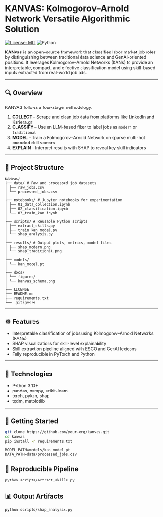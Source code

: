 # KANVAS: Kolmogorov–Arnold Network Versatile Algorithmic Solution  
[![License: MIT](https://img.shields.io/badge/License-MIT-yellow.svg)](https://opensource.org/licenses/MIT) ![Python](https://img.shields.io/badge/python-3.10%2B-blue)

**KANvas** is an open-source framework that classifies labor market job roles by distinguishing between traditional data science and GenAI-oriented positions. It leverages Kolmogorov–Arnold Networks (KANs) to provide an interpretable, compact, and effective classification model using skill-based inputs extracted from real-world job ads.

---

## 🔍 Overview

KANVAS follows a four-stage methodology:

1. **COLLECT** – Scrape and clean job data from platforms like LinkedIn and Kariera.gr
2. **CLASSIFY** – Use an LLM-based filter to label jobs as `modern` or `traditional`
3. **MODEL** – Train a Kolmogorov–Arnold Network on sparse multi-hot encoded skill vectors
4. **EXPLAIN** – Interpret results with SHAP to reveal key skill indicators

---

## 📁 Project Structure
```
KANvas/
├── data/ # Raw and processed job datasets
│ ├── raw_jobs.csv
│ └── processed_jobs.csv
│
├── notebooks/ # Jupyter notebooks for experimentation
│ ├── 01_data_collection.ipynb
│ ├── 02_classification.ipynb
│ └── 03_train_kan.ipynb
│
├── scripts/ # Reusable Python scripts
│ ├── extract_skills.py
│ ├── train_kan_model.py
│ └── shap_analysis.py
│
├── results/ # Output plots, metrics, model files
│ ├── shap_modern.png
│ └── shap_traditional.png
│
├── models/
│ └── kan_model.pt
│
├── docs/
│ └── figures/
│ └── kanvas_schema.png
│
├── LICENSE
├── README.md
├── requirements.txt
└── .gitignore

```
---

## ⚙️ Features

- Interpretable classification of jobs using Kolmogorov–Arnold Networks (KANs)
- SHAP visualizations for skill-level explainability
- Skill extraction pipeline aligned with ESCO and GenAI lexicons
- Fully reproducible in PyTorch and Python

---

## 🧠 Technologies

- Python 3.10+
- pandas, numpy, scikit-learn
- torch, pykan, shap
- tqdm, matplotlib

---

## 🚀 Getting Started

```bash
git clone https://github.com/your-org/kanvas.git
cd kanvas
pip install -r requirements.txt
```

```
MODEL_PATH=models/kan_model.pt
DATA_PATH=data/processed_jobs.csv
```

## 🔄 Reproducible Pipeline
```bash
python scripts/extract_skills.py
```

## 📊 Output Artifacts
```bash
python scripts/shap_analysis.py
```




